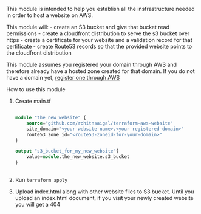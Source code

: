 This module is intended to help you establish all the insfrastructure needed in order to host a website on AWS. 

This module will:
    - create an S3 bucket and give that bucket read permissions 
    - create a cloudfront distribution to serve the s3 bucket over https 
    - create a certificate for your website and a validation record for that certificate
    - create Route53 records so that the provided website points to the cloudfront distribution 

This module assumes you registered your domain through AWS and therefore already have a hosted zone created for that domain. If you do not have a domain yet, [register one through AWS](https://docs.aws.amazon.com/Route53/latest/DeveloperGuide/domain-register.html)

How to use this module

1.  Create main.tf

    ```terraform

    module "the_new_website" {
        source="github.com/rohitnsaigal/terraform-aws-website"
        site_domain="<your-website-name>.<your-registered-domain>"
        route53_zone_id="<route53-zoneid-for-your-domain>"
    }

    output "s3_bucket_for_my_new_website"{
        value=module.the_new_website.s3_bucket
    }
        

    ```
2. Run `terraform apply`

3. Upload index.html along with other website files to S3 bucket. Until you upload an index.html document, if you visit your newly created website you will get a 404